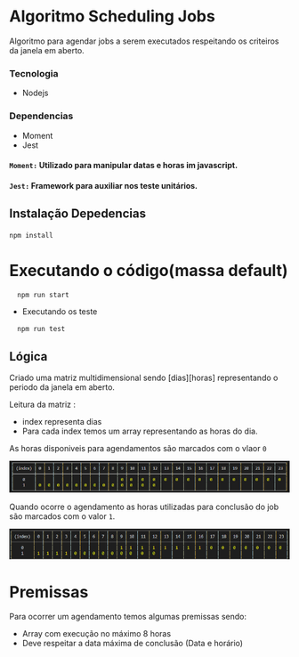 # Algoritmo Scheduling Jobs

Algoritmo para agendar jobs a serem executados respeitando os criteiros da janela em aberto.

### Tecnologia

  - Nodejs

### Dependencias 

  - Moment
  - Jest

#### `Moment:` Utilizado para manipular datas e horas im javascript.
#### `Jest:` Framework para auxiliar nos teste unitários.


##  Instalação Depedencias

```
npm install 
```


# Executando o código(massa default)

```
  npm run start
```

- Executando os teste


```
  npm run test
```


## Lógica

Criado uma matriz multidimensional sendo [dias][horas] representando o periodo da janela em aberto.

Leitura da matriz :
  - index representa dias
  - Para cada index temos  um array representando as horas do dia.

As horas disponiveis para agendamentos são marcados com o vlaor  `0` 

<img src="docs/images/tableValue0.png" title="Tabela com horas e valores a 0" alt="table values">


Quando ocorre o agendamento as horas utilizadas para conclusão do job são marcados com o valor `1`.

<img src="docs/images/tableValue1.png" title="Tabela com horas e valores a 0" alt="table values">

# Premissas

Para ocorrer um agendamento temos algumas premissas sendo:
  - Array com execução no máximo 8 horas 
  - Deve respeitar a data máxima de conclusão (Data e horário)

